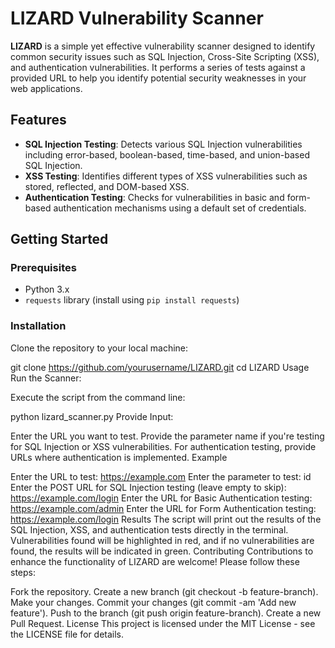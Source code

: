 # LIZARD Vulnerability Scanner

**LIZARD** is a simple yet effective vulnerability scanner designed to identify common security issues such as SQL Injection, Cross-Site Scripting (XSS), and authentication vulnerabilities. It performs a series of tests against a provided URL to help you identify potential security weaknesses in your web applications.

## Features

- **SQL Injection Testing**: Detects various SQL Injection vulnerabilities including error-based, boolean-based, time-based, and union-based SQL Injection.
- **XSS Testing**: Identifies different types of XSS vulnerabilities such as stored, reflected, and DOM-based XSS.
- **Authentication Testing**: Checks for vulnerabilities in basic and form-based authentication mechanisms using a default set of credentials.

## Getting Started

### Prerequisites

- Python 3.x
- `requests` library (install using `pip install requests`)

### Installation

Clone the repository to your local machine:

git clone https://github.com/yourusername/LIZARD.git
cd LIZARD
Usage
Run the Scanner:

Execute the script from the command line:

python lizard_scanner.py
Provide Input:

Enter the URL you want to test.
Provide the parameter name if you're testing for SQL Injection or XSS vulnerabilities.
For authentication testing, provide URLs where authentication is implemented.
Example

Enter the URL to test: https://example.com
Enter the parameter to test: id
Enter the POST URL for SQL Injection testing (leave empty to skip): https://example.com/login
Enter the URL for Basic Authentication testing: https://example.com/admin
Enter the URL for Form Authentication testing: https://example.com/login
Results
The script will print out the results of the SQL Injection, XSS, and authentication tests directly in the terminal.
Vulnerabilities found will be highlighted in red, and if no vulnerabilities are found, the results will be indicated in green.
Contributing
Contributions to enhance the functionality of LIZARD are welcome! Please follow these steps:

Fork the repository.
Create a new branch (git checkout -b feature-branch).
Make your changes.
Commit your changes (git commit -am 'Add new feature').
Push to the branch (git push origin feature-branch).
Create a new Pull Request.
License
This project is licensed under the MIT License - see the LICENSE file for details.
